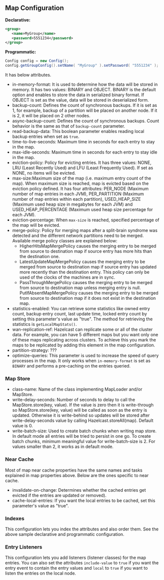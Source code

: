 

## Map Configuration

**Declarative:**

```xml
<group>
   <name>MyGroup</name>
   <password>5551234</password>
</group>
```

**Programmatic:**

```java
Config config = new Config();
config.getGroupConfig().setName( "MyGroup" ).setPassword( "5551234" );
```


It has below attributes.

- in-memory-format: It is used to determine how the data will be stored in memory. It has two values: BINARY and OBJECT. BINARY is the default option and enables to store the data in serialized binary format. If OBJECT is set as the value, data will be stored in deserialized form.
- backup-count: Defines the count of synchronous backups. If it is set as 1, for example, backup of a partition will be placed on another node. If it is 2, it will be placed on 2 other nodes.
- async-backup-count: Defines the count of synchronous backups. Count behavior is the same as that of `backup-count` parameter.
- read-backup-data: This boolean parameter enables reading local backup entries when set as `true`.
- time-to-live-seconds: Maximum time in seconds for each entry to stay in the map.
- max-idle-seconds: Maximum time in seconds for each entry to stay idle in the map.
- eviction-policy: Policy for evicting entries. It has three values: NONE, LRU (Least Recently Used) and LFU (Least Frequently Used). If set as NONE, no items will be evicted.
- max-size:Maximum size of the map (i.e. maximum entry count of the map).  When maximum size is reached, map is evicted based on the eviction policy defined. It has four attributes: PER_NODE (Maximum number of map entries in each JVM), PER_PARTITION (Maximum number of map entries within each partition), USED_HEAP_SIZE (Maximum used heap size in megabytes for each JVM) and USED_HEAP_PERCENTAGE (Maximum used heap size percentage for each JVM). 
- eviction-percentage: When `max-size` is reached, specified percentage of the map will be evicted.
- merge-policy: Policy for merging maps after a split-brain syndrome was detected and the different network partitions need to be merged. Available merge policy classes are explained below:
	- HigherHitsMapMergePolicy causes the merging entry to be merged from source to destination map if source entry has more hits than the destination one.
	- LatestUpdateMapMergePolicy causes the merging entry to be merged from source to destination map if source entry has updated more recently than the destination entry. This policy can only be used of the clocks of the machines are in sync.
	- PassThroughMergePolicy causes the merging entry to be merged from source to destination map unless merging entry is null.
PutIfAbsentMapMergePolicy causes the merging entry to be merged from source to destination map if it does not exist in the destination map.
- statistics-enabled: You can retrieve some statistics like owned entry count, backup entry count, last update time, locked entry count by setting this parameter's value as "true". The method for retrieving the statistics is `getLocalMapStats()`.
- wan-replication-ref: Hazelcast can replicate some or all of the cluster data. For example, you can have 5 different maps but you want only one of these maps replicating across clusters. To achieve this you mark the maps to be replicated by adding this element in the map configuration.
- partition-strategy: ???
- optimize-queries: This parameter is used to increase the speed of query processes in the map. It only works when `in-memory-format` is set as `BINARY` and performs a pre-caching on the entries queried.

### Map Store

- class-name: Name of the class implementing MapLoader and/or MapStore.
- write-delay-seconds: Number of seconds to delay to call the MapStore.store(key, value). If the value is zero then it is write-through so MapStore.store(key, value) will be called as soon as the entry is updated. Otherwise it is write-behind so updates will be stored after write-delay-seconds value by calling Hazelcast.storeAll(map). Default value is 0.
- write-batch-size: Used to create batch chunks when writing map store. In default mode all entries will be tried to persist in one go. To create batch chunks, minimum meaningful value for write-batch-size is 2. For values smaller than 2, it works as in default mode.

### Near Cache

Most of map near cache properties have the same names and tasks explained in map properties above. Below are the ones specific to near cache.

- invalidate-on-change: Determines whether the cached entries get evicted if the entries are updated or removed).
- cache-local-entries: If you want the local entries to be cached, set this parameter's value as "true".

### Indexes
This configuration lets you index the attributes and also order them. See the above sample declarative and programmatic configuration.

### Entry Listeners
This configuration lets you add listeners (listener classes) for the map entries. You can also set the attributes `include-value` to `true` if you want the entry event to contain the entry values and `local` to `true` if you want to listen the entries on the local node.


